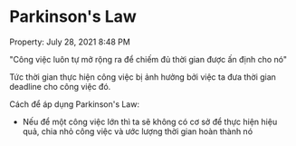 ---
---

# Parkinson's Law

Property: July 28, 2021 8:48 PM

"Công việc luôn tự mở rộng ra để chiếm đủ thời gian được ấn định cho nó"

Tức thời gian thực hiện công việc bị ảnh hưởng bởi việc ta đưa thời gian deadline cho công việc đó.

Cách để áp dụng Parkinson's Law:

- Nếu để một công việc lớn thì ta sẽ không có cơ sở để thực hiện hiệu quả, chia nhỏ công việc và ước lượng thời gian hoàn thành nó